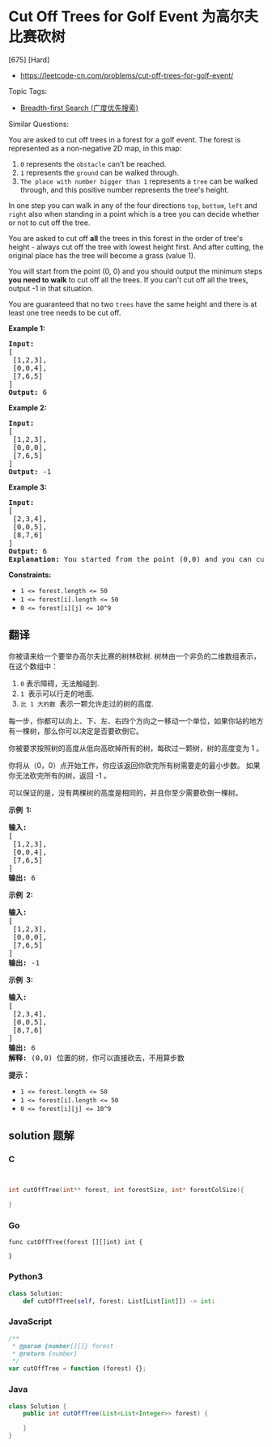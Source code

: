 # Cut Off Trees for Golf Event 为高尔夫比赛砍树

[675] [Hard]

- https://leetcode-cn.com/problems/cut-off-trees-for-golf-event/

Topic Tags:

- [Breadth-first Search (广度优先搜索)](https://leetcode-cn.com/tag/breadth-first-search/)

Similar Questions:

You are asked to cut off trees in a forest for a golf event. The forest is represented as a non-negative 2D map, in this map:

1.  `0` represents the `obstacle` can't be reached.
2.  `1` represents the `ground` can be walked through.
3.  `The place with number bigger than 1` represents a `tree` can be walked through, and this positive number represents the tree's height.

In one step you can walk in any of the four directions `top`, `bottom`, `left` and `right` also when standing in a point which is a tree you can decide whether or not to cut off the tree.

You are asked to cut off **all** the trees in this forest in the order of tree's height - always cut off the tree with lowest height first. And after cutting, the original place has the tree will become a grass (value 1).

You will start from the point (0, 0) and you should output the minimum steps **you need to walk** to cut off all the trees. If you can't cut off all the trees, output -1 in that situation.

You are guaranteed that no two `trees` have the same height and there is at least one tree needs to be cut off.

**Example 1:**

<pre><b>Input:</b> 
[
 [1,2,3],
 [0,0,4],
 [7,6,5]
]
<b>Output:</b> 6
</pre>

**Example 2:**

<pre><b>Input:</b> 
[
 [1,2,3],
 [0,0,0],
 [7,6,5]
]
<b>Output:</b> -1
</pre>

**Example 3:**

<pre><b>Input:</b> 
[
 [2,3,4],
 [0,0,5],
 [8,7,6]
]
<b>Output:</b> 6
<b>Explanation:</b> You started from the point (0,0) and you can cut off the tree in (0,0) directly without walking.
</pre>

**Constraints:**

- `1 <= forest.length <= 50`
- `1 <= forest[i].length <= 50`
- `0 <= forest[i][j] <= 10^9`

## 翻译

你被请来给一个要举办高尔夫比赛的树林砍树. 树林由一个非负的二维数组表示， 在这个数组中：

1.  `0` 表示障碍，无法触碰到.
2.  `1`  表示可以行走的地面.
3.  `比 1 大的数`  表示一颗允许走过的树的高度.

每一步，你都可以向上、下、左、右四个方向之一移动一个单位，如果你站的地方有一棵树，那么你可以决定是否要砍倒它。

你被要求按照树的高度从低向高砍掉所有的树，每砍过一颗树，树的高度变为 1 。

你将从（0，0）点开始工作，你应该返回你砍完所有树需要走的最小步数。 如果你无法砍完所有的树，返回 -1 。

可以保证的是，没有两棵树的高度是相同的，并且你至少需要砍倒一棵树。

**示例  1:**

<pre><strong>输入:</strong> 
[
 [1,2,3],
 [0,0,4],
 [7,6,5]
]
<strong>输出:</strong> 6
</pre>

**示例  2:**

<pre><strong>输入:</strong> 
[
 [1,2,3],
 [0,0,0],
 [7,6,5]
]
<strong>输出:</strong> -1
</pre>

**示例  3:**

<pre><strong>输入:</strong> 
[
 [2,3,4],
 [0,0,5],
 [8,7,6]
]
<strong>输出:</strong> 6
<strong>解释:</strong> (0,0) 位置的树，你可以直接砍去，不用算步数
</pre>

**提示：**

- `1 <= forest.length <= 50`
- `1 <= forest[i].length <= 50`
- `0 <= forest[i][j] <= 10^9`

## solution 题解

### C

```c


int cutOffTree(int** forest, int forestSize, int* forestColSize){

}


```

### Go

```golang
func cutOffTree(forest [][]int) int {

}
```

### Python3

```python
class Solution:
    def cutOffTree(self, forest: List[List[int]]) -> int:
```

### JavaScript

```javascript
/**
 * @param {number[][]} forest
 * @return {number}
 */
var cutOffTree = function (forest) {};
```

### Java

```java
class Solution {
    public int cutOffTree(List<List<Integer>> forest) {

    }
}
```
